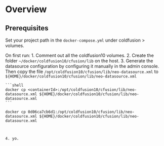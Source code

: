 # Overview

## Prerequisites

Set your project path in the `docker-compose.yml` under coldfusion > volumes.

On first run:
    1. Comment out all the coldfusion10 volumes.
    2. Create the folder `~/docker/coldfusion10/cfusion/lib` on the host.
    3. Generate the datasource configuration by configuring it manually in the
       admin console.  Then copy the file `/opt/coldfusion10/cfusion/lib/neo-datasource.xml`
       to `${HOME}/docker/coldfusion10/cfusion/lib/neo-datasource.xml`

    ```shell
    docker cp <containerId>:/opt/coldfusion10/cfusion/lib/neo-datasource.xml ${HOME}/docker/coldfusion10/cfusion/lib/neo-datasource.xml
    ```

    docker cp 0d06ca7cb6d1:/opt/coldfusion10/cfusion/lib/neo-datasource.xml ${HOME}/docker/coldfusion10/cfusion/lib/neo-datasource.xml



    4. yo.
